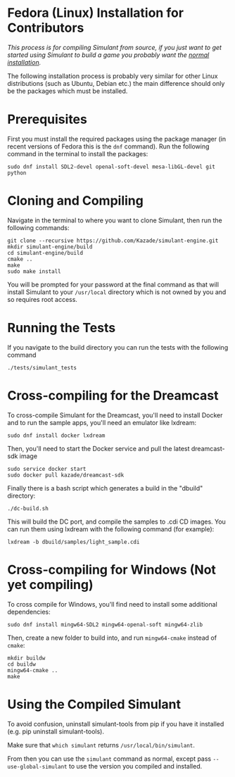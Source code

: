 
# Fedora (Linux) Installation for Contributors

*This process is for compiling Simulant from source, if you just want to get started using Simulant to build a game you probably want the [normal installation](install_fedora.md).*

The following installation process is probably very similar for other Linux distributions (such as Ubuntu, Debian etc.) the main difference should
only be the packages which must be installed.

# Prerequisites

First you must install the required packages using the package manager (in recent versions of Fedora this is the `dnf` command). Run the following command
in the terminal to install the packages:


```
sudo dnf install SDL2-devel openal-soft-devel mesa-libGL-devel git python
```

# Cloning and Compiling

Navigate in the terminal to where you want to clone Simulant, then run the following commands:

```
git clone --recursive https://github.com/Kazade/simulant-engine.git
mkdir simulant-engine/build
cd simulant-engine/build
cmake ..
make
sudo make install
```

You will be prompted for your password at the final command as that will install Simulant to your `/usr/local` directory which is not owned by you
and so requires root access.

# Running the Tests

If you navigate to the build directory you can run the tests with the following command

```
./tests/simulant_tests
```

# Cross-compiling for the Dreamcast


To cross-compile Simulant for the Dreamcast, you'll need to install Docker and to run the sample apps, you'll need an emulator like lxdream:

```
sudo dnf install docker lxdream
```

Then, you'll need to start the Docker service and pull the latest dreamcast-sdk image

```
sudo service docker start
sudo docker pull kazade/dreamcast-sdk
```

Finally there is a bash script which generates a build in the "dbuild" directory:

```
./dc-build.sh
```

This will build the DC port, and compile the samples to .cdi CD images. You can run them using lxdream with the following command (for example):

```
lxdream -b dbuild/samples/light_sample.cdi
```

# Cross-compiling for Windows (Not yet compiling)

To cross compile for Windows, you'll find need to install some additional dependencies:

```
sudo dnf install mingw64-SDL2 mingw64-openal-soft mingw64-zlib
```

Then, create a new folder to build into, and run `mingw64-cmake` instead of `cmake`:

```
mkdir buildw
cd buildw
mingw64-cmake ..
make
```

# Using the Compiled Simulant

To avoid confusion, uninstall simulant-tools from pip if you have it installed (e.g. pip uninstall simulant-tools).

Make sure that `which simulant` returns `/usr/local/bin/simulant`.

From then you can use the `simulant` command as normal, except pass `--use-global-simulant` to use the version you compiled and installed.
